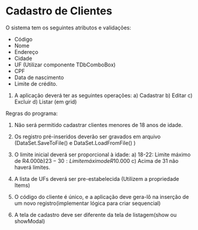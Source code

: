 # Cadastro de Clientes

O sistema tem os seguintes atributos e validações:

- Código
- Nome
- Endereço
- Cidade
- UF (Utilizar componente TDbComboBox)
- CPF
- Data de nascimento
- Limite de crédito.


1) A aplicação deverá ter as seguintes operações:
a) Cadastrar
b) Editar
c) Excluir
d) Listar (em grid)

Regras do programa:

1) Não será permitido cadastrar clientes menores de 18 anos de idade.

2) Os registro pré-inseridos deverão ser gravados em arquivo (DataSet.SaveToFile() e DataSet.LoadFromFile() )

3) O limite inicial deverá ser proporcional à idade:
a) 18-22: Limite máximo de R$4.000
b) 23-30: Limite máximo de R$10.000
c) Acima de 31 não haverá limites.

4) A lista de UFs deverá ser pre-estabelecida (Utilizem a propriedade Items)

5) O código do cliente é único, e a aplicação deve gera-lô na inserção de um novo registro(implementar lógica para criar sequencial)

6) A tela de cadastro deve ser diferente da tela de listagem(show ou showModal)

